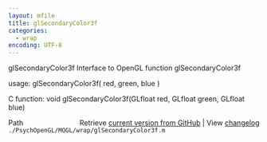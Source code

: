 ```yaml
---
layout: mfile
title: glSecondaryColor3f
categories:
  - wrap
encoding: UTF-8
---
```


glSecondaryColor3f  Interface to OpenGL function glSecondaryColor3f

usage:  glSecondaryColor3f( red, green, blue )

C function:  void glSecondaryColor3f(GLfloat red, GLfloat green, GLfloat blue)


<div class="code_header" style="text-align:right;">
  <span style="float:left;">Path&nbsp;&nbsp;</span> <span class="counter">Retrieve <a href=
  "https://raw.github.com/Psychtoolbox-3/Psychtoolbox-3/beta/./PsychOpenGL/MOGL/wrap/glSecondaryColor3f.m">current version from GitHub</a> | View <a href=
  "https://github.com/Psychtoolbox-3/Psychtoolbox-3/commits/beta/./PsychOpenGL/MOGL/wrap/glSecondaryColor3f.m">changelog</a></span>
</div>
<div class="code">
  <code>./PsychOpenGL/MOGL/wrap/glSecondaryColor3f.m</code>
</div>
